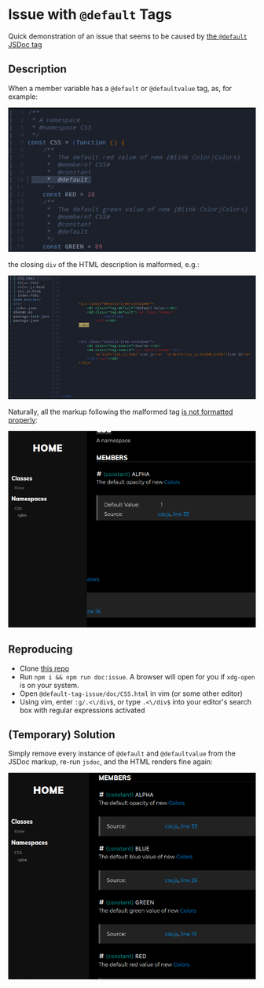# Issue with `@default` Tags

Quick demonstration of an issue that seems to be caused by
[the `@default` JSDoc tag][]

## Description

When a member variable has a `@default` or `@defaultvalue` tag, as, for example:

![default-tag-usage-example][]

the closing `div` of the HTML description is malformed, e.g.:

![malformed-div-tag][]

Naturally, all the markup following the malformed tag
[is not formatted properly](CSS.html):

![unstyled-markup][]

## Reproducing

- Clone [this repo][]
- Run `npm i && npm run doc:issue`.
  A browser will open for you if `xdg-open` is on your system.
- Open `@default-tag-issue/doc/CSS.html` in vim (or some other editor)
- Using vim, enter `:g/.<\/div$`, or type `.<\/div$` into your
  editor's search box with regular expressions activated


## (Temporary) Solution

Simply remove every instance of `@default` and `@defaultvalue` from
the JSDoc markup, re-run `jsdoc`, and the HTML renders fine again:

![styled-markup][]

<!-- resources -->
[the `@default` JSDoc tag]: https://jsdoc.app/tags-default.html
[this repo]: https://github.com/rdipardo/clean-jsdoc-theme

<!-- screens -->
[default-tag-usage-example]: img/Screenshot_2020-11-12_01-35-42.png
[malformed-div-tag]: img/Screenshot_2020-11-12_02-20-06.png
[unstyled-markup]: img/Screenshot_2020-11-12_01-36-44.png
[styled-markup]: img/Screenshot_2020-11-12_01-43-50.png
